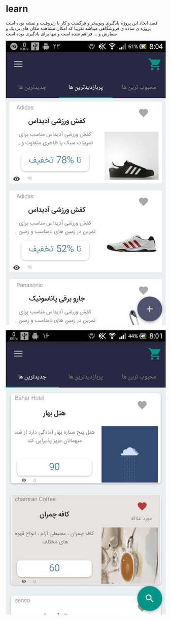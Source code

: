 # learn
قصد ایجاد این پروژه یادگیری ویوپیجر و فرگمنت و کار با رتروفیت و نقشه بوده است 
پروژه ی ساده ی فروشگاهی میباشد تقریبا که امکان مشاهده مکان های نزدیک و سفارش و ... فراهم شده است و تنها برای یادگیری بوده است 


![تصاویر](https://github.com/hamid97m/learn/blob/master/photo_2017-08-14_20-05-41.jpg)


![تصاویر](https://github.com/hamid97m/learn/blob/master/photo_2017-08-14_20-06-03.jpg)
